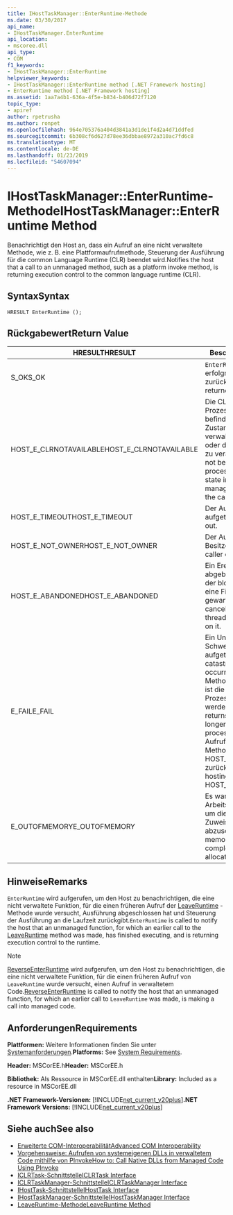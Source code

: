 ```yaml
---
title: IHostTaskManager::EnterRuntime-Methode
ms.date: 03/30/2017
api_name:
- IHostTaskManager.EnterRuntime
api_location:
- mscoree.dll
api_type:
- COM
f1_keywords:
- IHostTaskManager::EnterRuntime
helpviewer_keywords:
- IHostTaskManager::EnterRuntime method [.NET Framework hosting]
- EnterRuntime method [.NET Framework hosting]
ms.assetid: 1aa7a4b1-636a-4f5e-b834-b406d72f7120
topic_type:
- apiref
author: rpetrusha
ms.author: ronpet
ms.openlocfilehash: 964e705376a404d3841a3d1de1f4d2a4d71ddfed
ms.sourcegitcommit: 6b308cf6d627d78ee36dbbae8972a310ac7fd6c8
ms.translationtype: MT
ms.contentlocale: de-DE
ms.lasthandoff: 01/23/2019
ms.locfileid: "54607094"
---
```

# <a name="ihosttaskmanagerenterruntime-method"></a><span data-ttu-id="356ea-102">IHostTaskManager::EnterRuntime-Methode</span><span class="sxs-lookup"><span data-stu-id="356ea-102">IHostTaskManager::EnterRuntime Method</span></span>
<span data-ttu-id="356ea-103">Benachrichtigt den Host an, dass ein Aufruf an eine nicht verwaltete Methode, wie z. B. eine Plattformaufrufmethode, Steuerung der Ausführung für die common Language Runtime (CLR) beendet wird.</span><span class="sxs-lookup"><span data-stu-id="356ea-103">Notifies the host that a call to an unmanaged method, such as a platform invoke method, is returning execution control to the common language runtime (CLR).</span></span>  
  
## <a name="syntax"></a><span data-ttu-id="356ea-104">Syntax</span><span class="sxs-lookup"><span data-stu-id="356ea-104">Syntax</span></span>  
  
```  
HRESULT EnterRuntime ();  
```  
  
## <a name="return-value"></a><span data-ttu-id="356ea-105">Rückgabewert</span><span class="sxs-lookup"><span data-stu-id="356ea-105">Return Value</span></span>  
  
|<span data-ttu-id="356ea-106">HRESULT</span><span class="sxs-lookup"><span data-stu-id="356ea-106">HRESULT</span></span>|<span data-ttu-id="356ea-107">Beschreibung</span><span class="sxs-lookup"><span data-stu-id="356ea-107">Description</span></span>|  
|-------------|-----------------|  
|<span data-ttu-id="356ea-108">S_OK</span><span class="sxs-lookup"><span data-stu-id="356ea-108">S_OK</span></span>|<span data-ttu-id="356ea-109">`EnterRuntime` wurde erfolgreich zurückgegeben.</span><span class="sxs-lookup"><span data-stu-id="356ea-109">`EnterRuntime` returned successfully.</span></span>|  
|<span data-ttu-id="356ea-110">HOST_E_CLRNOTAVAILABLE</span><span class="sxs-lookup"><span data-stu-id="356ea-110">HOST_E_CLRNOTAVAILABLE</span></span>|<span data-ttu-id="356ea-111">Die CLR wurde nicht in einen Prozess geladen und befindet sich in einem Zustand, in dem nicht verwalteten Code ausführen oder den Aufruf erfolgreich zu verarbeiten.</span><span class="sxs-lookup"><span data-stu-id="356ea-111">The CLR has not been loaded into a process, or the CLR is in a state in which it cannot run managed code or process the call successfully.</span></span>|  
|<span data-ttu-id="356ea-112">HOST_E_TIMEOUT</span><span class="sxs-lookup"><span data-stu-id="356ea-112">HOST_E_TIMEOUT</span></span>|<span data-ttu-id="356ea-113">Der Aufruf ist ein Timeout aufgetreten.</span><span class="sxs-lookup"><span data-stu-id="356ea-113">The call timed out.</span></span>|  
|<span data-ttu-id="356ea-114">HOST_E_NOT_OWNER</span><span class="sxs-lookup"><span data-stu-id="356ea-114">HOST_E_NOT_OWNER</span></span>|<span data-ttu-id="356ea-115">Der Aufrufer ist nicht Besitzer der Sperre.</span><span class="sxs-lookup"><span data-stu-id="356ea-115">The caller does not own the lock.</span></span>|  
|<span data-ttu-id="356ea-116">HOST_E_ABANDONED</span><span class="sxs-lookup"><span data-stu-id="356ea-116">HOST_E_ABANDONED</span></span>|<span data-ttu-id="356ea-117">Ein Ereignis wurde abgebrochen, während sich der blockierte Thread oder eine Fiber darauf gewartet.</span><span class="sxs-lookup"><span data-stu-id="356ea-117">An event was canceled while a blocked thread or fiber was waiting on it.</span></span>|  
|<span data-ttu-id="356ea-118">E_FAIL</span><span class="sxs-lookup"><span data-stu-id="356ea-118">E_FAIL</span></span>|<span data-ttu-id="356ea-119">Ein Unbekannter Schwerwiegender Fehler ist aufgetreten.</span><span class="sxs-lookup"><span data-stu-id="356ea-119">An unknown catastrophic failure occurred.</span></span> <span data-ttu-id="356ea-120">Wenn eine Methode E_FAIL zurückgibt, ist die CLR nicht mehr im Prozess verwendet werden.</span><span class="sxs-lookup"><span data-stu-id="356ea-120">When a method returns E_FAIL, the CLR is no longer usable within the process.</span></span> <span data-ttu-id="356ea-121">Nachfolgende Aufrufe zum Hosten der Methoden HOST_E_CLRNOTAVAILABLE zurück.</span><span class="sxs-lookup"><span data-stu-id="356ea-121">Subsequent calls to hosting methods return HOST_E_CLRNOTAVAILABLE.</span></span>|  
|<span data-ttu-id="356ea-122">E_OUTOFMEMORY</span><span class="sxs-lookup"><span data-stu-id="356ea-122">E_OUTOFMEMORY</span></span>|<span data-ttu-id="356ea-123">Es war nicht genügend Arbeitsspeicher verfügbar, um die angeforderte Zuweisung abzuschließen.</span><span class="sxs-lookup"><span data-stu-id="356ea-123">Not enough memory was available to complete the requested allocation.</span></span>|  
  
## <a name="remarks"></a><span data-ttu-id="356ea-124">Hinweise</span><span class="sxs-lookup"><span data-stu-id="356ea-124">Remarks</span></span>  
 <span data-ttu-id="356ea-125">`EnterRuntime` wird aufgerufen, um den Host zu benachrichtigen, die eine nicht verwaltete Funktion, für die einen früheren Aufruf der [LeaveRuntime](../../../../docs/framework/unmanaged-api/hosting/ihosttaskmanager-leaveruntime-method.md) -Methode wurde versucht, Ausführung abgeschlossen hat und Steuerung der Ausführung an die Laufzeit zurückgibt.</span><span class="sxs-lookup"><span data-stu-id="356ea-125">`EnterRuntime` is called to notify the host that an unmanaged function, for which an earlier call to the [LeaveRuntime](../../../../docs/framework/unmanaged-api/hosting/ihosttaskmanager-leaveruntime-method.md) method was made, has finished executing, and is returning execution control to the runtime.</span></span>  
  
> [!NOTE]
>  <span data-ttu-id="356ea-126">[ReverseEnterRuntime](../../../../docs/framework/unmanaged-api/hosting/ihosttaskmanager-reverseenterruntime-method.md) wird aufgerufen, um den Host zu benachrichtigen, die eine nicht verwaltete Funktion, für die einen früheren Aufruf von `LeaveRuntime` wurde versucht, einen Aufruf in verwaltetem Code.</span><span class="sxs-lookup"><span data-stu-id="356ea-126">[ReverseEnterRuntime](../../../../docs/framework/unmanaged-api/hosting/ihosttaskmanager-reverseenterruntime-method.md) is called to notify the host that an unmanaged function, for which an earlier call to `LeaveRuntime` was made, is making a call into managed code.</span></span>  
  
## <a name="requirements"></a><span data-ttu-id="356ea-127">Anforderungen</span><span class="sxs-lookup"><span data-stu-id="356ea-127">Requirements</span></span>  
 <span data-ttu-id="356ea-128">**Plattformen:** Weitere Informationen finden Sie unter [Systemanforderungen](../../../../docs/framework/get-started/system-requirements.md).</span><span class="sxs-lookup"><span data-stu-id="356ea-128">**Platforms:** See [System Requirements](../../../../docs/framework/get-started/system-requirements.md).</span></span>  
  
 <span data-ttu-id="356ea-129">**Header:** MSCorEE.h</span><span class="sxs-lookup"><span data-stu-id="356ea-129">**Header:** MSCorEE.h</span></span>  
  
 <span data-ttu-id="356ea-130">**Bibliothek:** Als Ressource in MSCorEE.dll enthalten</span><span class="sxs-lookup"><span data-stu-id="356ea-130">**Library:** Included as a resource in MSCorEE.dll</span></span>  
  
 <span data-ttu-id="356ea-131">**.NET Framework-Versionen:** [!INCLUDE[net_current_v20plus](../../../../includes/net-current-v20plus-md.md)]</span><span class="sxs-lookup"><span data-stu-id="356ea-131">**.NET Framework Versions:** [!INCLUDE[net_current_v20plus](../../../../includes/net-current-v20plus-md.md)]</span></span>  
  
## <a name="see-also"></a><span data-ttu-id="356ea-132">Siehe auch</span><span class="sxs-lookup"><span data-stu-id="356ea-132">See also</span></span>
- [<span data-ttu-id="356ea-133">Erweiterte COM-Interoperabilität</span><span class="sxs-lookup"><span data-stu-id="356ea-133">Advanced COM Interoperability</span></span>](https://docs.microsoft.com/previous-versions/dotnet/netframework-4.0/bd9cdfyx)
- [<span data-ttu-id="356ea-134">Vorgehensweise: Aufrufen von systemeigenen DLLs in verwaltetem Code mithilfe von PInvoke</span><span class="sxs-lookup"><span data-stu-id="356ea-134">How to: Call Native DLLs from Managed Code Using PInvoke</span></span>](/cpp/dotnet/how-to-call-native-dlls-from-managed-code-using-pinvoke)
- [<span data-ttu-id="356ea-135">ICLRTask-Schnittstelle</span><span class="sxs-lookup"><span data-stu-id="356ea-135">ICLRTask Interface</span></span>](../../../../docs/framework/unmanaged-api/hosting/iclrtask-interface.md)
- [<span data-ttu-id="356ea-136">ICLRTaskManager-Schnittstelle</span><span class="sxs-lookup"><span data-stu-id="356ea-136">ICLRTaskManager Interface</span></span>](../../../../docs/framework/unmanaged-api/hosting/iclrtaskmanager-interface.md)
- [<span data-ttu-id="356ea-137">IHostTask-Schnittstelle</span><span class="sxs-lookup"><span data-stu-id="356ea-137">IHostTask Interface</span></span>](../../../../docs/framework/unmanaged-api/hosting/ihosttask-interface.md)
- [<span data-ttu-id="356ea-138">IHostTaskManager-Schnittstelle</span><span class="sxs-lookup"><span data-stu-id="356ea-138">IHostTaskManager Interface</span></span>](../../../../docs/framework/unmanaged-api/hosting/ihosttaskmanager-interface.md)
- [<span data-ttu-id="356ea-139">LeaveRuntime-Methode</span><span class="sxs-lookup"><span data-stu-id="356ea-139">LeaveRuntime Method</span></span>](../../../../docs/framework/unmanaged-api/hosting/ihosttaskmanager-leaveruntime-method.md)
